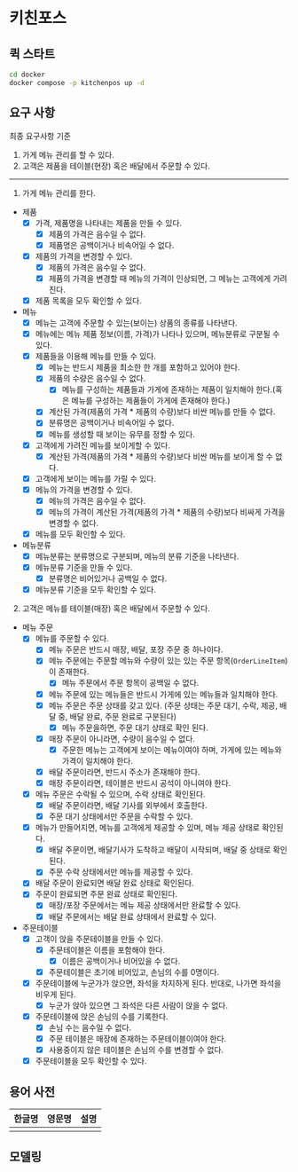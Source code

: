 # 키친포스

## 퀵 스타트

```sh
cd docker
docker compose -p kitchenpos up -d
```

## 요구 사항

최종 요구사항 기준

1. 가게 메뉴 관리를 할 수 있다.
2. 고객은 제품을 테이블(현장) 혹은 배달에서 주문할 수 있다.

---

1. 가게 메뉴 관리를 한다.

- 제품
    - [x] 가격, 제품명을 나타내는 제품을 만들 수 있다.
        - [x] 제품의 가격은 음수일 수 없다.
        - [x] 제품명은 공백이거나 비속어일 수 없다.
    - [x] 제품의 가격을 변경할 수 있다.
        - [x] 제품의 가격은 음수일 수 없다.
        - [x] 제품의 가격을 변경할 때 메뉴의 가격이 인상되면, 그 메뉴는 고객에게 가려진다.
    - [x] 제품 목록을 모두 확인할 수 있다.
- 메뉴
    - [x] 메뉴는 고객에 주문할 수 있는(보이는) 상품의 종류를 나타낸다.
    - [x] 메뉴에는 메뉴 제품 정보(이름, 가격)가 나타나 있으며, 메뉴분류로 구분될 수 있다.
    - [x] 제품들을 이용해 메뉴를 만들 수 있다.
        - [x] 메뉴는 반드시 제품을 최소한 한 개를 포함하고 있어야 한다.
        - [x] 제품의 수량은 음수일 수 없다.
            - [x] 메뉴를 구성하는 제품들과 가게에 존재하는 제품이 일치해야 한다.(혹은 메뉴를 구성하는 제품들이 가게에 존재해야 한다.)
        - [x] 계산된 가격(제품의 가격 * 제품의 수량)보다 비싼 메뉴를 만들 수 없다.
        - [x] 분류명은 공백이거나 비속어일 수 없다.
        - [x] 메뉴를 생성할 때 보이는 유무를 정할 수 있다.
    - [x] 고객에게 가려진 메뉴를 보이게할 수 있다.
        - [x] 계산된 가격(제품의 가격 * 제품의 수량)보다 비싼 메뉴를 보이게 할 수 없다.
    - [x] 고객에게 보이는 메뉴를 가릴 수 있다.
    - [x] 메뉴의 가격을 변경할 수 있다.
        - [x] 메뉴의 가격은 음수일 수 없다.
        - [x] 메뉴의 가격이 계산된 가격(제품의 가격 * 제품의 수량)보다 비싸게 가격을 변경할 수 없다.
    - [x] 메뉴를 모두 확인할 수 있다.
- 메뉴분류
    - [x] 메뉴분류는 분류명으로 구분되며, 메뉴의 분류 기준을 나타낸다.
    - [x] 메뉴분류 기준을 만들 수 있다.
        - [x] 분류명은 비어있거나 공백일 수 없다.
    - [x] 메뉴분류 기준을 모두 확인할 수 있다.

2. 고객은 메뉴를 테이블(매장) 혹은 배달에서 주문할 수 있다.

- 메뉴 주문
    - [x] 메뉴를 주문할 수 있다.
        - [x] 메뉴 주문은 반드시 매장, 배달, 포장 주문 중 하나이다.
        - [x] 메뉴 주문에는 주문할 메뉴와 수량이 있는 있는 주문 항목(`OrderLineItem`)이 존재한다.
            - [x] 메뉴 주문에서 주문 항목이 공백일 수 없다.
        - [x] 메뉴 주문에 있는 메뉴들은 반드시 가게에 있는 메뉴들과 일치해야 한다.
        - [x] 메뉴 주문은 주문 상태를 갖고 있다. (주문 상태는 주문 대기, 수락, 제공, 배달 중, 배달 완료, 주문 완료로 구분된다)
            - [x] 메뉴 주문을하면, 주문 대기 상태로 확인 된다.
        - [x] 매장 주문이 아니라면, 수량이 음수일 수 없다.
            - [x] 주문한 메뉴는 고객에게 보이는 메뉴이여야 하며, 가게에 있는 메뉴와 가격이 일치해야 한다.
        - [x] 배달 주문이라면, 반드시 주소가 존재해야 한다.
        - [x] 매장 주문이라면, 테이블은 반드시 공석이 아니여야 한다.
    - [x] 메뉴 주문은 수락될 수 있으며, 수락 상태로 확인된다.
        - [x]  배달 주문이라면, 배달 기사를 외부에서 호출한다.
        - [x]  주문 대기 상태에서만 주문을 수락할 수 있다.
    - [x] 메뉴가 만들어지면, 메뉴를 고객에게 제공할 수 있며, 메뉴 제공 상태로 확인된다.
        - [x]  배달 주문이면, 배달기사가 도착하고 배달이 시작되며, 배달 중 상태로 확인된다.
        - [x]  주문 수락 상태에서만 메뉴를 제공할 수 있다.
    - [x] 배달 주문이 완료되면 배달 완료 상태로 확인된다.
    - [x] 주문이 완료되면 주문 완료 상태로 확인된다.
        - [x]  매장/포장 주문에서는 메뉴 제공 상태에서만 완료할 수 있다.
        - [x]  배달 주문에서는 배달 완료 상태에서 완료할 수 있다.
- 주문테이블
    - [x] 고객이 앉을 주문테이블을 만들 수 있다.
        - [x] 주문테이블은 이름을 포함해야 한다.
            - [x] 이름은 공백이거나 비어있을 수 없다.
        - [x] 주문테이블은 초기에 비어있고, 손님의 수를 0명이다.
    - [x] 주문테이블에 누군가가 앉으면, 좌석을 차지하게 된다. 반대로, 나가면 좌석을 비우게 된다.
        - [x]  누군가 앉아 있으면 그 좌석은 다른 사람이 앉을 수 없다.
    - [x] 주문테이블에 앉은 손님의 수를 기록한다.
        - [x] 손님 수는 음수일 수 없다.
        - [x] 주문 테이블은 매장에 존재하는 주문테이블이여야 한다.
        - [x] 사용중이지 않은 테이블은 손님의 수를 변경할 수 없다.
    - [x] 주문테이블을 모두 확인할 수 있다.

## 용어 사전

| 한글명 | 영문명 | 설명 |
| --- | --- | --- |
|  |  |  |

## 모델링
